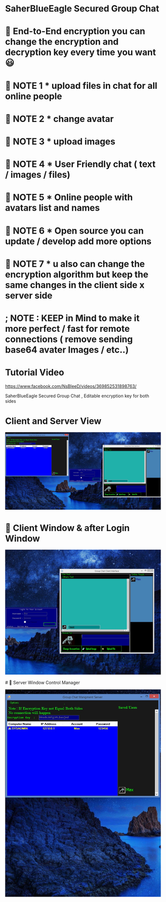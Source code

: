 # SaherBlueEagle Secured Group Chat
# 📌  End-to-End encryption you can change the encryption and decryption key every time you want 😃 
# 📌 NOTE 1 * upload files in chat for all online people
# 📌 NOTE 2 * change avatar 
# 📌 NOTE 3 * upload images 
# 📌 NOTE 4 * User Friendly chat ( text / images / files)
# 📌 NOTE 5 * Online people with avatars list and names 
# 📌 NOTE 6 * Open source you can update / develop add more options 
# 📌 NOTE 7 * u also can change the encryption algorithm but keep the same changes in the client side x server side 
#           ; NOTE : KEEP in Mind to make it more perfect / fast for remote connections ( remove sending base64 avater Images / etc..)
 

# Tutorial Video 
https://www.facebook.com/NsBleeD/videos/369852531898763/

SaherBlueEagle Secured Group Chat , Editable encryption key for both sides 
# Client and Server View 
<p align="center">
<img src="https://raw.githubusercontent.com/SaherBlueEagle/Secured_Group_Chat/main/client%20and%20server.jpg" ><br>
</p>
 
# 📌 Client Window & after Login Window

<p align="center">
<img src="https://raw.githubusercontent.com/SaherBlueEagle/Secured_Group_Chat/main/client%20connected.jpg" ><br>
</p>
# 📌 Server Window Control Manager


<p align="center">
<img src="https://raw.githubusercontent.com/SaherBlueEagle/Secured_Group_Chat/main/server%20manager.jpg" ><br>
</p>
